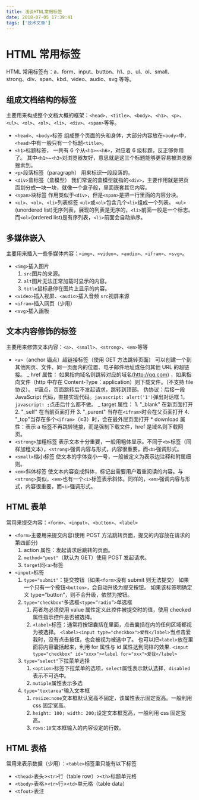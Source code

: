 ```yaml
---
title: 浅谈HTNL常用标签
date: 2018-07-05 17:39:41
tags: ['技术文章']
---
```


# HTML 常用标签

HTML 常用标签有：a、form、input、button、h1、p、ul、ol、small、strong、div、span、kbd、video、audio、svg 等等。

## 组成文档结构的标签

主要用来构成整个文档大概的框架：`<head>`、`<title>`、`<body>`、`<h1>`、`<p>`、`<ul>`、`<ol>`、`<ol>`、`<li>`、`<div>`、`<span>`等等。

- `<head>`、`<body>`标签
  组成整个页面的头和身体，大部分内容放在`<body>`中，`<head>`中有一般只有一个标题`<title>`。
- `<h1>`标题标签，
  一共有 6 个从`<h1>`~`<h6>`，对应着 6 级标题，反正够你用了。
  其中`<h1>`~`<h3>`对浏览器友好，意思就是这三个标题能够更容易被浏览器搜索到。
- `<p>`段落标签（paragraph）
  用来标识一段段落的。
- `<div>`盒标签（盒模型）
  我们常说的盒模型就指的`<div>`，主要作用就是把页面划分成一块一块，就像一个盒子般，里面嵌套其它内容。
- `<span>`块标签
  作用类似于`<div>`，但是`<span>`是把一行里面的内容分块。
- `<ul>`、`<ol>`、`<li>`列表标签
  `<ul>`或`<ol>`包含几个`<li>`组成一个列表。
  `<ul>`(unordered list)无序列表，展现的列表是无序的，`<li>`前面一般是一个标志。而`<ol>`(ordered list)是有序列表，`<li>`前面会自动排序。

## 多媒体嵌入

主要用来插入一些多媒体内容：`<img>`、`<video>`、`<audio>`、`<ifram>`、`<svg>`。

- `<img>`插入图片
  1. `src`图片的来源。
  2. `alt`图片无法正常加载时显示的内容。
  3. `title`鼠标悬停在图片上显示的内容。
- `<video>`插入视屏、`<audio>`插入音频
  `src`视屏来源
- `<ifram>`插入网页（少用）
- `<svg>`插入画板

## 文本内容修饰的标签

主要用来修饰文本内容：`<a>`、`<small>`、`<strong>`、`<em>`等等

- `<a>`（anchor 锚点）超链接标签（使用 GET 方法跳转页面）
  可以创建一个到其他网页、文件、同一页面内的位置、电子邮件地址或任何其他 URL 的超链接。
  _ href 属性：
  如果指向域名则跳转对应的域名(http://qq.com) ，如果指向文件（http 中存在 Content-Type：application）则下载文件。（不支持 file 协议）。 #锚点，页面跳转后不发起请求，跳转到顶部。
  伪协议：后接一段 JavaScript 代码，直接实现代码。`javascript: alert('1')`弹出对话框 1，`javascript: ;`点击后什么都不做。
  _ target 属性： 1. "\_blank" 在新页面打开 2. "\_self" 在当前页面打开 3. "\_parent" 当存在`<ifram>`时会在父页面打开 4. "\_top"当存在多个`<ifram>`（≥3）时，会在最外层页面打开 \* download 属性：表示 a 标签不再跳转链接，而是强制下载文件，href 是域名则下载网页。
- `<strong>`加粗标签
  表示文本十分重要，一般用粗体显示。不同于`<b>`标签（同样加粗文本），`<strong>`强调内容与形式，内容很重要，而`<b>`强调形式。
- `<small>`缩小标签
  使文本的字体变小一号，一般被定义为表示边注释和附属细则。
- `<em>`斜体标签
  使文本内容变成斜体，标记出需要用户着重阅读的内容。与`<strong>`类似，`<em>`也有一个`<i>`标签表示斜体。同样的，`<em>`强调内容与形式，内容很重要，而`<i>`强调形式。

## HTML 表单

常用来提交内容：`<form>`、`<input>`、`<button>`、`<label>`

- `<form>`主要用来提交内容(使用 POST 方法跳转页面，提交的内容放在请求的第四部分)
  1. action 属性：发起请求后跳转的页面。
  2. `method="post"`（默认为 GET）使用 POST 发起请求。
  3. `target`同`<a>`标签
- `<input>`标签
  1.  `type="submit"`：提交按钮（如果`<form>`没有 submit 则无法提交）
      如果一个只有一个按钮`<button>`，会自动升级为提交按钮。
      如果该标签明确定义 type=“button”，则不会升级，依然为按钮。
  2.  `type="checkbox"`多选框`<type=“radio”>`单选框
      1. 两者均必须使用 value 属性定义此控件被提交时的值，使用 checked 属性指示控件是否被选择。
      2. `<label>`标签：通常将按钮囊括在里面，点击囊括在内的任何区域都视为被选择。
         `<label><input type="checkbox">爱我</label>`当点击爱我时，没有点击按钮，也会被视为被选中了。
         也可以把`<label>`放在里面将内容囊括起来，利用 for 属性与 id 属性达到同样的效果.
         `<input type="checkbox" id="xxxx"><label for="xxx">爱我</label>`
  3.  `type="select"`下拉菜单选择
      1. `<option>`标签下拉菜单的选项，`select`属性表示默认选择，`disabled`表示不可选中。
      2. `mutiple`属性表示多选
  4.  `type="textarea"`输入文本框
      1. `resize:none`文本框默认宽高不固定，该属性表示固定宽高。一般利用 css 固定宽高。
      2. `height: 100; width: 200;`设定文本框宽高，一般利用 css 固定宽高。
      3. `rows:10`文本框输入的内容设定的行数。

## HTML 表格

常用来表示数据（少用）：`<table>`标签里只能有以下标签

- `<thead>`表头>`<tr>`行（table row）>`<th>`标题单元格
- `<tbody>`表格>`<tr>`行>`<td>`单元格（table data）
- `<tfoot>`表注
